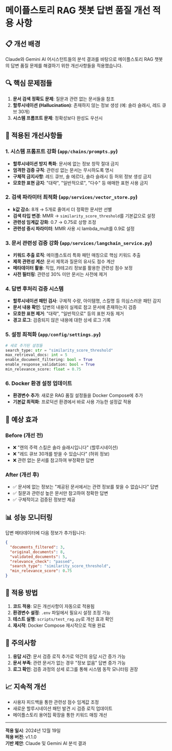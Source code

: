 # 메이플스토리 RAG 챗봇 답변 품질 개선 적용 사항

## 📋 개선 배경
Claude와 Gemini AI 어시스턴트들의 분석 결과를 바탕으로 메이플스토리 RAG 챗봇의 답변 품질 문제를 해결하기 위한 개선사항들을 적용했습니다.

## 🔍 핵심 문제점들
1. **문서 검색 정확도 문제**: 질문과 관련 없는 문서들을 참조
2. **할루시네이션 (Hallucination)**: 존재하지 않는 정보 생성 (예: 솔라 슬래시, 레드 큐브 30개)
3. **시스템 프롬프트 문제**: 정확성보다 완성도 우선시

## 🚀 적용된 개선사항들

### 1. 시스템 프롬프트 강화 (`app/chains/prompts.py`)
- **할루시네이션 방지 특화**: 문서에 없는 정보 창작 절대 금지
- **엄격한 검증 규칙**: 관련성 없는 문서는 무시하도록 명시
- **구체적 금지사항**: 레드 큐브, 솔 에르다, 솔라 슬래시 등 허위 정보 생성 금지
- **모호한 표현 금지**: "대략", "일반적으로", "다수" 등 애매한 표현 사용 금지

### 2. 검색 파라미터 최적화 (`app/services/vector_store.py`)
- **k값 감소**: 8개 → 5개로 줄여서 더 정확한 문서만 선별
- **검색 타입 변경**: MMR → `similarity_score_threshold`를 기본값으로 설정
- **관련성 임계값 강화**: 0.7 → 0.75로 상향 조정
- **관련성 중시 파라미터**: MMR 사용 시 lambda_mult를 0.9로 설정

### 3. 문서 관련성 검증 강화 (`app/services/langchain_service.py`)
- **키워드 추출 로직**: 메이플스토리 특화 패턴 매칭으로 핵심 키워드 추출
- **제목 관련성 계산**: 문서 제목과 질문의 유사도 점수 계산
- **메타데이터 활용**: 직업, 카테고리 정보를 활용한 관련성 점수 보정
- **사전 필터링**: 관련성 30% 미만 문서는 사전에 제거

### 4. 답변 후처리 검증 시스템
- **할루시네이션 패턴 검사**: 구체적 수량, 아이템명, 스킬명 등 의심스러운 패턴 감지
- **문서 내용 확인**: 답변의 내용이 실제로 참고 문서에 존재하는지 검증
- **모호한 표현 제거**: "대략", "일반적으로" 등의 표현 자동 제거
- **경고 로그**: 검증되지 않은 내용에 대한 상세 로그 기록

### 5. 설정 최적화 (`app/config/settings.py`)
```python
# 새로 추가된 설정들
search_type: str = "similarity_score_threshold"
max_retrieval_docs: int = 5
enable_document_filtering: bool = True
enable_response_validation: bool = True
min_relevance_score: float = 0.75
```

### 6. Docker 환경 설정 업데이트
- **환경변수 추가**: 새로운 RAG 품질 설정들을 Docker Compose에 추가
- **기본값 최적화**: 프로덕션 환경에서 바로 사용 가능한 설정값 적용

## 🎯 예상 효과

### Before (개선 전)
- ❌ "렌의 주력 스킬은 솔라 슬래시입니다" (할루시네이션)
- ❌ "레드 큐브 30개를 받을 수 있습니다" (허위 정보)
- ❌ 관련 없는 문서를 참고하여 부정확한 답변

### After (개선 후)
- ✅ 문서에 없는 정보는 "제공된 문서에서는 관련 정보를 찾을 수 없습니다" 답변
- ✅ 질문과 관련성 높은 문서만 참고하여 정확한 답변
- ✅ 구체적이고 검증된 정보만 제공

## 📊 성능 모니터링

답변 메타데이터에 다음 정보가 추가됩니다:
```json
{
  "documents_filtered": 3,
  "original_documents": 8,
  "validated_documents": 5,
  "relevance_check": "passed",
  "search_type": "similarity_score_threshold",
  "min_relevance_score": 0.75
}
```

## 🔧 적용 방법

1. **코드 적용**: 모든 개선사항이 자동으로 적용됨
2. **환경변수 설정**: `.env` 파일에서 필요시 설정 조정 가능
3. **테스트 실행**: `scripts/test_rag.py`로 개선 효과 확인
4. **재시작**: Docker Compose 재시작으로 적용 완료

## 🚨 주의사항

1. **응답 시간**: 문서 검증 로직 추가로 약간의 응답 시간 증가 가능
2. **문서 부족**: 관련 문서가 없는 경우 "정보 없음" 답변 증가 가능
3. **로그 확인**: 검증 과정의 상세 로그를 통해 시스템 동작 모니터링 권장

## 📈 지속적 개선

- 사용자 피드백을 통한 관련성 점수 임계값 조정
- 새로운 할루시네이션 패턴 발견 시 검증 로직 업데이트
- 메이플스토리 용어집 확장을 통한 키워드 매칭 개선

---
**적용 일시**: 2024년 12월 19일  
**적용 버전**: v1.1.0  
**기반 제안**: Claude 및 Gemini AI 분석 결과 